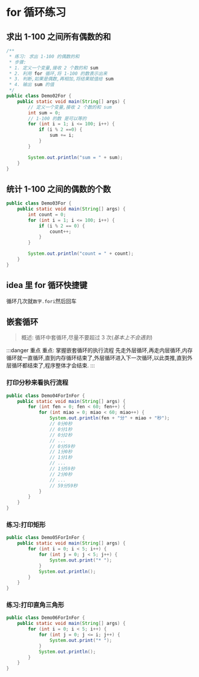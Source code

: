 # for 循环练习

## 求出 1-100 之间所有偶数的和

```java
/**
 * 练习: 求出 1-100 的偶数的和
 * 步骤:
 * 1. 定义一个变量,接收 2 个数的和 sum
 * 2. 利用 for 循环,将 1-100 的数表示出来
 * 3. 判断,如果是偶数,再相加,将结果赋值给 sum
 * 4. 输出 sum 的值
 */
public class Demo02For {
    public static void main(String[] args) {
        // 定义一个变量,接收 2 个数的和 sum
        int sum = 0;
        // 1-100 的数 是可以等的
        for (int i = 1; i <= 100; i++) {
            if (i % 2 ==0) {
                sum += i;
            }
        }

        System.out.println("sum = " + sum);
    }
}
```

## 统计 1-100 之间的偶数的个数

```java
public class Demo03For {
    public static void main(String[] args) {
        int count = 0;
        for (int i = 1; i <= 100; i++) {
            if (i % 2 == 0) {
                count++;
            }
        }

        System.out.println("count = " + count);
    }
}

```

## idea 里 for 循环快捷键

循环几次就`数字.fori`然后回车

## 嵌套循环

> 概述: 循环中套循环,尽量不要超过 3 次(_基本上不会遇到_)

:::danger 重点
重点: 掌握嵌套循环的执行流程
先走外层循环,再走内层循环,内存循环就一直循环,直到内存循环结束了,外层循环进入下一次循环,以此类推,直到外层循环都结束了,程序整体才会结束.
:::

### 打印分秒来看执行流程

```java
public class Demo04ForInFor {
    public static void main(String[] args) {
        for (int fen = 0; fen < 60; fen++) {
            for (int miao = 0; miao < 60; miao++) {
                System.out.println(fen + "分" + miao + "秒");
                // 0分0秒
                // 0分1秒
                // 0分2秒
                // ...
                // 0分59秒
                // 1分0秒
                // 1分1秒
                // ...
                // 1分59秒
                // 2分0秒
                // ...
                // 59分59秒
            }
        }
    }
}
```

### 练习:打印矩形

```java
public class Demo05ForInFor {
    public static void main(String[] args) {
        for (int i = 0; i < 5; i++) {
            for (int j = 0; j < 5; j++) {
                System.out.print("* ");
            }
            System.out.println();
        }
    }
}

```

### 练习:打印直角三角形

```java
public class Demo06ForInFor {
    public static void main(String[] args) {
        for (int i = 0; i < 5; i++) {
            for (int j = 0; j <= i; j++) {
                System.out.print("* ");
            }
            System.out.println();
        }
    }
}
```
